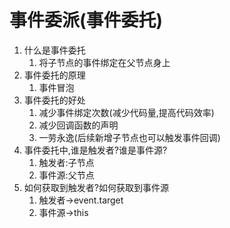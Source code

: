 # 事件委派(事件委托)

1. 什么是事件委托
   1. 将子节点的事件绑定在父节点身上
2. 事件委托的原理
   1. 事件冒泡
3. 事件委托的好处
   1. 减少事件绑定次数(减少代码量,提高代码效率)
   2. 减少回调函数的声明
   3. 一劳永逸(后续新增子节点也可以触发事件回调)
4. 事件委托中,谁是触发者?谁是事件源?
   1. 触发者:子节点
   2. 事件源:父节点
5. 如何获取到触发者?如何获取到事件源
   1. 触发者->event.target
   2. 事件源->this
